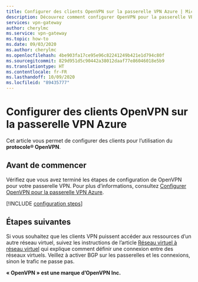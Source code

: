 ```yaml
---
title: Configurer des clients OpenVPN sur la passerelle VPN Azure | Microsoft Docs
description: Découvrez comment configurer OpenVPN pour la passerelle VPN Azure pour les clients des systèmes d’exploitation Windows, Linux et Mac.
services: vpn-gateway
author: cherylmc
ms.service: vpn-gateway
ms.topic: how-to
ms.date: 09/03/2020
ms.author: cherylmc
ms.openlocfilehash: 4be903fa17ce95e96c82241249b421e1d794c80f
ms.sourcegitcommit: 829d951d5c90442a38012daaf77e86046018e5b9
ms.translationtype: HT
ms.contentlocale: fr-FR
ms.lasthandoff: 10/09/2020
ms.locfileid: "89435777"
---
```

# <a name="configure-openvpn-clients-for-azure-vpn-gateway"></a>Configurer des clients OpenVPN sur la passerelle VPN Azure

Cet article vous permet de configurer des clients pour l’utilisation du **protocole&reg; OpenVPN**.

## <a name="before-you-begin"></a>Avant de commencer

Vérifiez que vous avez terminé les étapes de configuration de OpenVPN pour votre passerelle VPN. Pour plus d’informations, consultez [Configurer OpenVPN pour la passerelle VPN Azure](vpn-gateway-howto-openvpn.md).

[!INCLUDE [configuration steps](../../includes/vpn-gateway-vwan-config-openvpn-clients.md)]

## <a name="next-steps"></a>Étapes suivantes

Si vous souhaitez que les clients VPN puissent accéder aux ressources d’un autre réseau virtuel, suivez les instructions de l’article [Réseau virtuel à réseau virtuel](vpn-gateway-howto-vnet-vnet-resource-manager-portal.md) qui explique comment définir une connexion entre des réseaux virtuels. Veillez à activer BGP sur les passerelles et les connexions, sinon le trafic ne passe pas.

**« OpenVPN » est une marque d’OpenVPN Inc.**
